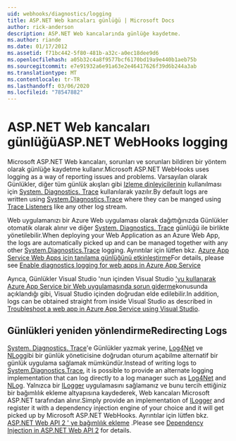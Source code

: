 ```yaml
---
uid: webhooks/diagnostics/logging
title: ASP.NET Web kancaları günlüğü | Microsoft Docs
author: rick-anderson
description: ASP.NET Web kancalarında günlüğe kaydetme.
ms.author: riande
ms.date: 01/17/2012
ms.assetid: f71bc442-5f80-481b-a32c-a0ec18dee9d6
ms.openlocfilehash: a05b32c4a8f9577bcf6170bd19a9e440b1aeb75b
ms.sourcegitcommit: e7e91932a6e91a63e2e46417626f39d6b244a3ab
ms.translationtype: MT
ms.contentlocale: tr-TR
ms.lasthandoff: 03/06/2020
ms.locfileid: "78547882"
---
```

# <a name="aspnet-webhooks-logging"></a><span data-ttu-id="fad72-103">ASP.NET Web kancaları günlüğü</span><span class="sxs-lookup"><span data-stu-id="fad72-103">ASP.NET WebHooks logging</span></span>

<span data-ttu-id="fad72-104">Microsoft ASP.NET Web kancaları, sorunları ve sorunları bildiren bir yöntem olarak günlüğe kaydetme kullanır.</span><span class="sxs-lookup"><span data-stu-id="fad72-104">Microsoft ASP.NET WebHooks uses logging as a way of reporting issues and problems.</span></span> <span data-ttu-id="fad72-105">Varsayılan olarak Günlükler, diğer tüm günlük akışları gibi [Izleme dinleyicilerinin](https://msdn.microsoft.com/library/system.diagnostics.tracelistener.aspx) kullanılması için [System. Diagnostics. Trace](https://msdn.microsoft.com/library/system.diagnostics.trace) kullanılarak yazılır.</span><span class="sxs-lookup"><span data-stu-id="fad72-105">By default logs are written using [System.Diagnostics.Trace](https://msdn.microsoft.com/library/system.diagnostics.trace) where they can be manged using [Trace Listeners](https://msdn.microsoft.com/library/system.diagnostics.tracelistener.aspx) like any other log stream.</span></span>

<span data-ttu-id="fad72-106">Web uygulamanızı bir Azure Web uygulaması olarak dağıttığınızda Günlükler otomatik olarak alınır ve diğer [System. Diagnostics. Trace](https://msdn.microsoft.com/library/system.diagnostics.trace) günlüğü ile birlikte yönetilebilir.</span><span class="sxs-lookup"><span data-stu-id="fad72-106">When deploying your Web Application as an Azure Web App, the logs are automatically picked up and can be managed together with any other [System.Diagnostics.Trace](https://msdn.microsoft.com/library/system.diagnostics.trace) logging.</span></span> <span data-ttu-id="fad72-107">Ayrıntılar için lütfen bkz. [Azure App Service Web Apps için tanılama günlüğünü etkinleştirme](https://azure.microsoft.com/documentation/articles/web-sites-enable-diagnostic-log/)</span><span class="sxs-lookup"><span data-stu-id="fad72-107">For details, please see [Enable diagnostics logging for web apps in Azure App Service](https://azure.microsoft.com/documentation/articles/web-sites-enable-diagnostic-log/)</span></span>

<span data-ttu-id="fad72-108">Ayrıca, Günlükler Visual Studio 'nun içinden Visual Studio ['yu kullanarak Azure App Service bir Web uygulamasında sorun giderme](https://azure.microsoft.com/documentation/articles/web-sites-dotnet-troubleshoot-visual-studio/#webserverlogs)konusunda açıklandığı gibi, Visual Studio içinden doğrudan elde edilebilir.</span><span class="sxs-lookup"><span data-stu-id="fad72-108">In addition, logs can be obtained straight from inside Visual Studio as described in [Troubleshoot a web app in Azure App Service using Visual Studio](https://azure.microsoft.com/documentation/articles/web-sites-dotnet-troubleshoot-visual-studio/#webserverlogs).</span></span>

## <a name="redirecting-logs"></a><span data-ttu-id="fad72-109">Günlükleri yeniden yönlendirme</span><span class="sxs-lookup"><span data-stu-id="fad72-109">Redirecting Logs</span></span>

<span data-ttu-id="fad72-110">[System. Diagnostics. Trace](https://msdn.microsoft.com/library/system.diagnostics.trace)'e Günlükler yazmak yerine, [Log4Net](http://logging.apache.org/log4net/) ve [NLog](http://nlog-project.org/)gibi bir günlük yöneticisine doğrudan oturum açabilme alternatif bir günlük uygulama sağlamak mümkündür.</span><span class="sxs-lookup"><span data-stu-id="fad72-110">Instead of writing logs to [System.Diagnostics.Trace](https://msdn.microsoft.com/library/system.diagnostics.trace), it is possible to provide an alternate logging implementation that can log directly to a log manager such as [Log4Net](http://logging.apache.org/log4net/) and [NLog](http://nlog-project.org/).</span></span> <span data-ttu-id="fad72-111">Yalnızca bir [ILogger](https://github.com/aspnet/AspNetWebHooks/blob/master/src/Microsoft.AspNet.WebHooks.Common/Diagnostics/ILogger.cs) uygulamasını sağlamanız ve bunu tercih ettiğiniz bir bağımlılık ekleme altyapısına kaydederek, Web kancaları Microsoft ASP.NET tarafından alınır.</span><span class="sxs-lookup"><span data-stu-id="fad72-111">Simply provide an implementation of [ILogger](https://github.com/aspnet/AspNetWebHooks/blob/master/src/Microsoft.AspNet.WebHooks.Common/Diagnostics/ILogger.cs) and register it with a dependency injection engine of your choice and it will get picked up by Microsoft ASP.NET WebHooks.</span></span> <span data-ttu-id="fad72-112">Ayrıntılar için lütfen bkz. [ASP.NET Web API 2 ' ye bağımlılık ekleme](https://www.asp.net/web-api/overview/advanced/dependency-injection) .</span><span class="sxs-lookup"><span data-stu-id="fad72-112">Please see [Dependency Injection in ASP.NET Web API 2](https://www.asp.net/web-api/overview/advanced/dependency-injection) for details.</span></span>
